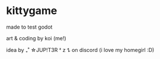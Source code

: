 # kittygame

made to test godot 

art & coding by koi (me!)

idea by ₊˚ ☆JUP!T3R ᶻ 𝗓 𐰁 on discord (i love my homegirl :D)